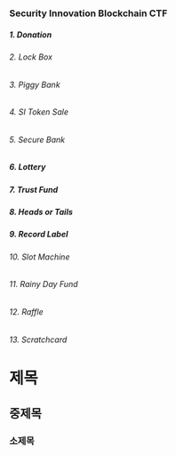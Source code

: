 ### Security Innovation Blockchain CTF

##### 1. Donation

###### 2. Lock Box

###### 3. Piggy Bank

###### 4. SI Token Sale

###### 5. Secure Bank

##### 6. Lottery

##### 7. Trust Fund

##### 8. Heads or Tails

##### 9. Record Label

###### 10. Slot Machine

###### 11. Rainy Day Fund

###### 12. Raffle

###### 13. Scratchcard

# 제목

## 중제목

### 소제목
